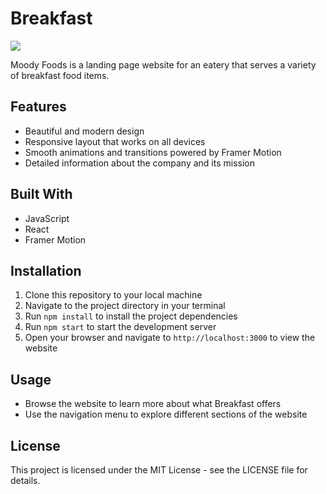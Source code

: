 # Breakfast

![](https://i.imgur.com/KSRQBos.png)

Moody Foods is a landing page website for an eatery that serves a variety of breakfast food items.

## Features

- Beautiful and modern design
- Responsive layout that works on all devices
- Smooth animations and transitions powered by Framer Motion
- Detailed information about the company and its mission

## Built With

- JavaScript
- React
- Framer Motion

## Installation

1.  Clone this repository to your local machine
2.  Navigate to the project directory in your terminal
3.  Run `npm install` to install the project dependencies
4.  Run `npm start` to start the development server
5.  Open your browser and navigate to `http://localhost:3000` to view the website

## Usage

- Browse the website to learn more about what Breakfast offers
- Use the navigation menu to explore different sections of the website

## License

This project is licensed under the MIT License - see the LICENSE file for details.
